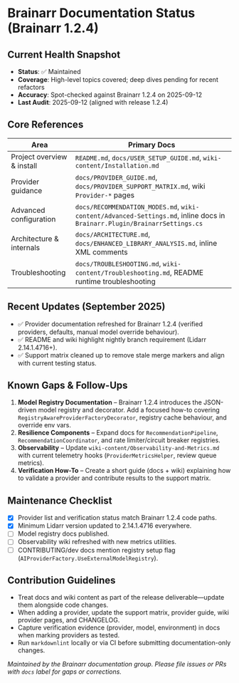 # Brainarr Documentation Status (Brainarr 1.2.4)

## Current Health Snapshot
- **Status**: ✅ Maintained
- **Coverage**: High-level topics covered; deep dives pending for recent refactors
- **Accuracy**: Spot-checked against Brainarr 1.2.4 on 2025-09-12
- **Last Audit**: 2025-09-12 (aligned with release 1.2.4)

## Core References
| Area | Primary Docs |
| --- | --- |
| Project overview & install | `README.md`, `docs/USER_SETUP_GUIDE.md`, `wiki-content/Installation.md` |
| Provider guidance | `docs/PROVIDER_GUIDE.md`, `docs/PROVIDER_SUPPORT_MATRIX.md`, wiki `Provider-*` pages |
| Advanced configuration | `docs/RECOMMENDATION_MODES.md`, `wiki-content/Advanced-Settings.md`, inline docs in `Brainarr.Plugin/BrainarrSettings.cs` |
| Architecture & internals | `docs/ARCHITECTURE.md`, `docs/ENHANCED_LIBRARY_ANALYSIS.md`, inline XML comments |
| Troubleshooting | `docs/TROUBLESHOOTING.md`, `wiki-content/Troubleshooting.md`, README runtime troubleshooting |

## Recent Updates (September 2025)
- ✅ Provider documentation refreshed for Brainarr 1.2.4 (verified providers, defaults, manual model override behaviour).
- ✅ README and wiki highlight nightly branch requirement (Lidarr 2.14.1.4716+).
- ✅ Support matrix cleaned up to remove stale merge markers and align with current testing status.

## Known Gaps & Follow-Ups
1. **Model Registry Documentation** – Brainarr 1.2.4 introduces the JSON-driven model registry and decorator. Add a focused how-to covering `RegistryAwareProviderFactoryDecorator`, registry cache behaviour, and override env vars.
2. **Resilience Components** – Expand docs for `RecommendationPipeline`, `RecommendationCoordinator`, and rate limiter/circuit breaker registries.
3. **Observability** – Update `wiki-content/Observability-and-Metrics.md` with current telemetry hooks (`ProviderMetricsHelper`, review queue metrics).
4. **Verification How-To** – Create a short guide (docs + wiki) explaining how to validate a provider and contribute results to the support matrix.

## Maintenance Checklist
- [x] Provider list and verification status match Brainarr 1.2.4 code paths.
- [x] Minimum Lidarr version updated to 2.14.1.4716 everywhere.
- [ ] Model registry docs published.
- [ ] Observability wiki refreshed with new metrics utilities.
- [ ] CONTRIBUTING/dev docs mention registry setup flag (`AIProviderFactory.UseExternalModelRegistry`).

## Contribution Guidelines
- Treat docs and wiki content as part of the release deliverable—update them alongside code changes.
- When adding a provider, update the support matrix, provider guide, wiki provider pages, and CHANGELOG.
- Capture verification evidence (provider, model, environment) in docs when marking providers as tested.
- Run `markdownlint` locally or via CI before submitting documentation-only changes.

*Maintained by the Brainarr documentation group. Please file issues or PRs with `docs` label for gaps or corrections.*
